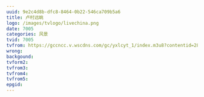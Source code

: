 ```yaml
---
uuid: 9e2c4d8b-dfc8-8464-0b22-546ca709b5a6
title: 卢村远眺
logo: /images/tvlogo/livechina.png
date: 7005
categories: 风景
tvid: 7005
tvfrom: https://gccncc.v.wscdns.com/gc/yxlcyt_1/index.m3u8?contentid=2820180516001
wrong:
backgound:
tvform2:
tvfrom3:
tvfrom4:
tvfrom5:
epgid:
---
```

